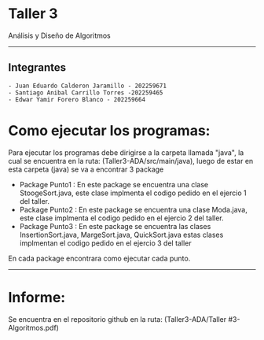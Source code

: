 # Taller 3
Análisis y Diseño de Algoritmos
***
## Integrantes
```
- Juan Eduardo Calderon Jaramillo - 202259671
- Santiago Anibal Carrillo Torres -202259465
- Edwar Yamir Forero Blanco - 202259664
```
# Como ejecutar los programas:
Para ejecutar los programas debe dirigirse a la carpeta llamada "java", la cual se encuentra en la ruta: (Taller3-ADA/src/main/java), luego de estar en esta carpeta (java) se va a encontrar 3 package
- Package Punto1 : En este package se encuentra una clase StoogeSort.java, este clase implmenta el codigo pedido en el ejercio 1 del taller.
- Package Punto2 : En este package se encuentra una clase Moda.java, este clase implmenta el codigo pedido en el ejercio 2 del taller.
- Package Punto3 : En este package se encuentra las clases InsertionSort.java, MargeSort.java, QuickSort.java estas clases implmentan el codigo pedido en el ejercio 3 del taller

En cada package encontrara como ejecutar cada punto.
***
# Informe:
Se encuentra en el repositorio github en la ruta: (Taller3-ADA/Taller #3-Algoritmos.pdf)
